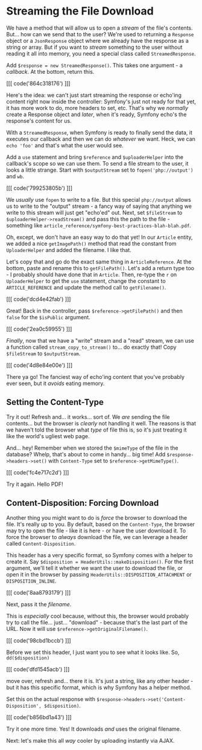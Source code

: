 # Streaming the File Download

We have a method that will allow us to open a *stream* of the file's contents. But...
how can we send that to the user? We're used to returning a `Response` object or
a `JsonResponse` object where we already have the response as a string or array.
But if you want to *stream* something to the user without reading it all into
memory, you need a special class called `StreamedResponse`.

Add `$response = new StreamedResponse()`. This takes one argument - a *callback*.
At the bottom, return this.

[[[ code('864c318176') ]]]

Here's the idea: we can't just start streaming the response or echo'ing content
right now inside the controller: Symfony's just not ready for that yet, it has
more work to do, more headers to set, etc. That's why we *normally* create a Response
object and *later*, when it's ready, Symfony echo's the response's content for us.

With a `StreamedResponse`, when Symfony is ready to finally send the data, it
executes our callback and then we can do *whatever* we want. Heck, we can
`echo 'foo'` and that's what the user would see.

Add a `use` statement and bring `$reference` and `$uploaderHelper` into the
callback's scope so we can use them. To send a file stream to the user, it looks
a little strange. Start with `$outputStream` set to `fopen('php://output')`
and `wb`.

[[[ code('799253805b') ]]]

We *usually* use `fopen` to write to a file. But this special
`php://output` allows us to write to the "output" stream - a fancy way of saying
that anything we write to this stream will just get "echo'ed" out. Next, set 
`$fileStream` to `$uploaderHelper->readStream()` and pass this the path to the
file - something like `article_reference/symfony-best-practices-blah-blah.pdf`.

Oh, except, we don't have an easy way to do that yet! In our `Article` entity, we
added a nice `getImagePath()` method that read the constant from `UploaderHelper`
and added the filename. I like that.

Let's copy that and go do the exact same thing in `ArticleReference`. At the bottom,
paste and rename this to `getFilePath()`. Let's add a return type too - I probably
should have done that in `Article`. Then, re-type the `r` on `UploaderHelper`
to get the `use` statement, change the constant to `ARTICLE_REFERENCE` and update
the method call to `getFilename()`.

[[[ code('dcd4e42fab') ]]]

Great! Back in the controller, pass `$reference->getFilePath()` and then `false`
for the `$isPublic` argument.

[[[ code('2ea0c59955') ]]]

*Finally*, now that we have a "write" stream and a "read" stream, we can use
a function called `stream_copy_to_stream()` to... do exactly that! Copy
`$fileStream` to `$outputStream`.

[[[ code('4d8e84e00e') ]]]

There ya go! The fanciest way of echo'ing content that you've probably ever seen,
but it *avoids* eating memory.

## Setting the Content-Type

Try it out! Refresh and... it works... sort of. We *are* sending the file
contents... but the browser is *clearly* not handling it well. The reasons is that
we haven't told the browser what *type* of file this is, so it's just treating it
like the world's ugliest web page.

And... hey! Remember when we stored the `$mimeType` of the file in the database?
Whelp, that's about to come in handy... big time! Add
`$response->headers->set()` with `Content-Type` set to `$reference->getMimeType()`.

[[[ code('fc4e717c2d') ]]]

Try it again. Hello PDF!

## Content-Disposition: Forcing Download

Another thing you might want to do is *force* the browser to download the file. It's
really up to you. By default, based on the `Content-Type`, the browser may try to
open the file - like it is here - or have the user download it. To force the browser
to *always* download the file, we can leverage a header called
`Content-Disposition`.

This header has a very specific format, so Symfony comes with a helper to create
it. Say `$disposition = HeaderUtils::makeDisposition()`. For the first argument,
we'll tell it whether we want the user to download the file, or open it in the
browser by passing `HeaderUtils::DISPOSITION_ATTACHMENT` or `DISPOSITION_INLINE`.

[[[ code('8aa8793179') ]]]

Next, pass it the *filename*.

This is *especially* cool because, without this, the browser would probably try
to call the file... just... "download" - because that's the last part of the URL.
Now it will use `$reference->getOriginalFilename()`.

[[[ code('98cbd1bccb') ]]]

Before we set this header, I just want you to see what it looks like. So,
`dd($disposition)` 

[[[ code('dfd1545acb') ]]]

move over, refresh and... there it is. It's just a string, like any other 
header - but it has this specific format, which is why Symfony has a helper method.

Set this on the actual response with
`$response->headers->set('Content-Disposition', $disposition)`.

[[[ code('b856bd1a43') ]]]

Try it one more time. Yes! It downloads *and* uses the original filename.

Next: let's make this all *way* cooler by uploading instantly via AJAX.
